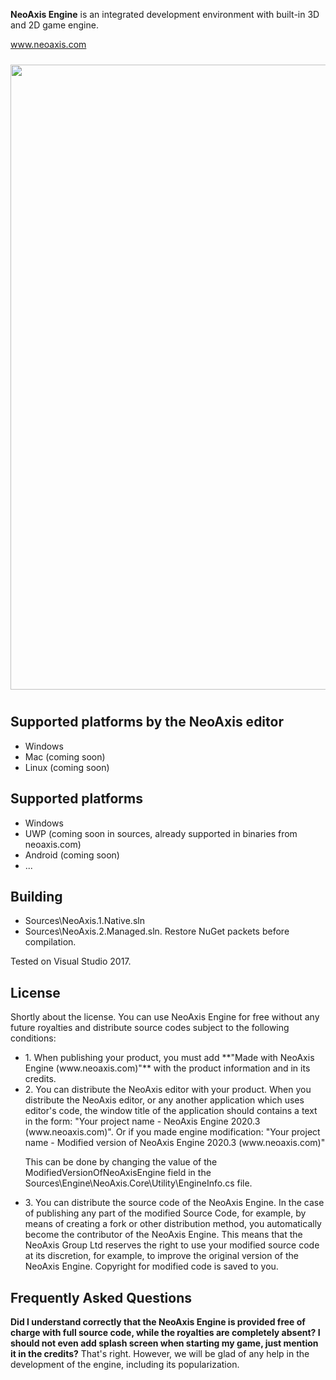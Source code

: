 <b>NeoAxis Engine</b> is an integrated development environment with built-in 3D and 2D game engine.

<a href="https://www.neoaxis.com/">www.neoaxis.com</a>

<div class="image" align="center"><a href="https://www.neoaxis.com/images/2020_3/NeoAxis_2020_3.png"><img src="https://www.neoaxis.com/images/2020_3/NeoAxis_2020_3.jpg" alt="" width="1000" vspace="10"></a></div>

<h2>Supported platforms by the NeoAxis editor</h2>
<ul>
<li>Windows</li>
<li>Mac (coming soon)</li>
<li>Linux (coming soon)</li>
</ul>

<h2>Supported platforms</h2>
<ul>
<li>Windows</li>
<li>UWP (coming soon in sources, already supported in binaries from neoaxis.com)</li>
<li>Android (coming soon)</li>
<li>...</li>
</ul>

<h2>Building</h2>
<ul>
<li>Sources\NeoAxis.1.Native.sln</li>
<li>Sources\NeoAxis.2.Managed.sln. Restore NuGet packets before compilation.</li>
</ul>

Tested on Visual Studio 2017.

<h2>License</h2>

Shortly about the license. You can use NeoAxis Engine for free without any future royalties and distribute source codes subject to the following conditions:
<ul>
<li>1. When publishing your product, you must add **"Made with NeoAxis Engine (www.neoaxis.com)"** with the product information and in its credits.
</li>

<li>2. You can distribute the NeoAxis editor with your product. When you distribute the NeoAxis editor, or any another application which uses editor's code, the window title of the application should contains a text in the form: "Your project name - NeoAxis Engine 2020.3 (www.neoaxis.com)". Or if you made engine modification: "Your project name - Modified version of NeoAxis Engine 2020.3 (www.neoaxis.com)"

This can be done by changing the value of the ModifiedVersionOfNeoAxisEngine field in the Sources\Engine\NeoAxis.Core\Utility\EngineInfo.cs file.</li>

<li>3. You can distribute the source code of the NeoAxis Engine. In the case of publishing any part of the modified Source Code, for example, by means of creating a fork or other distribution method, you automatically become the contributor of the NeoAxis Engine. This means that the NeoAxis Group Ltd reserves the right to use your modified source code at its discretion, for example, to improve the original version of the NeoAxis Engine. Copyright for modified code is saved to you.</li>
</ul>

<h2>Frequently Asked Questions</h2>
<b>Did I understand correctly that the NeoAxis Engine is provided free of charge with full source code, while the royalties are completely absent? I should not even add splash screen when starting my game, just mention it in the credits?</b>
That's right. However, we will be glad of any help in the development of the engine, including its popularization.
